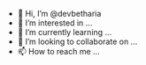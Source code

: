 - 👋 Hi, I’m @devbetharia
- 👀 I’m interested in ...
- 🌱 I’m currently learning ...
- 💞️ I’m looking to collaborate on ...
- 📫 How to reach me ...

<!---
devbetharia/devbetharia is a ✨ special ✨ repository because its `README.md` (this file) appears on your GitHub profile.
You can click the Preview link to take a look at your changes.
--->
